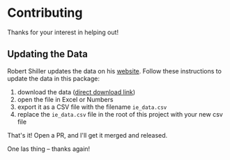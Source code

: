 # Contributing

Thanks for your interest in helping out!

## Updating the Data

Robert Shiller updates the data on his [website](http://www.econ.yale.edu/~shiller/data.htm). Follow these
instructions to update the data in this package:

1. download the data ([direct download link](http://www.econ.yale.edu/~shiller/data/ie_data.xls))
2. open the file in Excel or Numbers
3. export it as a CSV file with the filename `ie_data.csv`
4. replace the `ie_data.csv` file in the root of this project with your new csv file

That's it! Open a PR, and I'll get it merged and released.

One las thing – thanks again!